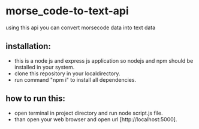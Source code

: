 # morse_code-to-text-api
using this api you can convert morsecode data into text data

## installation:
- this is a node js and express js application so nodejs and npm should be installed in your system.
- clone this repository in your localdirectory.
- run command "npm i" to install all dependencies.

## how to run this:
- open terminal in project directory and run node script.js file.
-  than open your web browser and open url [http://localhost:5000].
  
